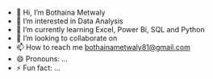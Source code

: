 - 👋 Hi, I’m Bothaina Metwaly
- 👀 I’m interested in Data Analysis
- 🌱 I’m currently learning Excel, Power Bi, SQL and Python
- 💞️ I’m looking to collaborate on 
- 📫 How to reach me bothainametwaly81@gmail.com
- 😄 Pronouns: ...
- ⚡ Fun fact: ...

<!---
Bothaina3/Bothaina3 is a ✨ special ✨ repository because its `README.md` (this file) appears on your GitHub profile.
You can click the Preview link to take a look at your changes.
--->
